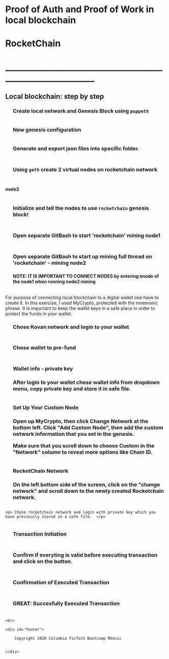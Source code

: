 <h1>Proof of Auth and Proof of Work in local blockchain</h1>

<h1> <strong>RocketChain</strong> <h1>

<p>__________________________________________________________</p>

<h2>Local blockchain: step by step</h2>

<ol>
<h3>Create local network and Genesis Block using <code>puppeth</code></h3>
</ol>

<p><img src="https://github.com/NinoslavVasic/RocketChain/blob/master/Screenshots1/1_add_rocketchain_puppeth.png" alt="" title="" /></p>

<ol>
<h3> New genesis configuration </h3>
</ol>

<p><img src="https://github.com/NinoslavVasic/RocketChain/blob/master/Screenshots1/2_genesis_conf.png" alt="" title="" /></p>

<ol>
<h3>Generate and export json files into specific folder. <h3>
</ol>


<p><img src="https://github.com/NinoslavVasic/RocketChain/blob/master/Screenshots1/3_gen_exp_json.png" alt="" title="" /></p>

<p><ol>
<h3> Using <code>geth</code> create 2 virtual nodes on rocketchain network <h3>
</ol>


<p><img src="https://github.com/NinoslavVasic/RocketChain/blob/master/Screenshots1/4_cre_node1.png" alt="" title="" /></p>

<h4> node2 </h4>

<p><img src="https://github.com/NinoslavVasic/RocketChain/blob/master/Screenshots1/5_cre_node2.png" alt="" title="" /></p>

<p><ol>
<h3> Initialize and tell the nodes to use <code>rocketchain</code> genesis block! <h3>
</ol>


<p><img src="https://github.com/NinoslavVasic/RocketChain/blob/master/Screenshots1/6_init_node1.png" alt="" title="" /></p>

<p><ol>
<h3> Open separate GitBash to start 'rocketchain' mining node1 <h3>
</ol>


<p><img src="https://github.com/NinoslavVasic/RocketChain/blob/master/Screenshots1/7_minthread_node1.png" alt="" title="" /></p>

<p><ol>
<p><h3> Open separate GitBash to start up mining full thread on 'rocketchain' - mining node2 <h3></p>

<p><p><h4> NOTE: IT IS IMPORTANT TO CONNECT NODES  by entering enode of the node1 when running node2 mining</h3></p></li>
</ol>
<img src="https://github.com/NinoslavVasic/RocketChain/blob/master/Screenshots1/8_minthread_node2.png" alt="" title="" /></p>

<p> For purpose of connecting local blockchain to a digital wallet one have to create it. In this exercise, I used MyCrypto, protected with the mnemonic phrase. It is 
       important to keep the wallet keys in a safe place in order to protect the funds in your wallet.</p>

<p><ol>
<h3>  Chose Kovan network and login to your wallet <h3>
</ol>


<p><img src="https://github.com/NinoslavVasic/RocketChain/blob/master/Screenshots1/9_mycrypto.png" alt="" title="" /></p>

<p><ol>
<h3> Chose wallet to pre-fund <h3>
</ol>


<p><img src="https://github.com/NinoslavVasic/RocketChain/blob/master/Screenshots1/10_mn_login.png" alt="" title="" /></p>

<p><ol>
<h3> Wallet info - private key <h3></p>

<p> After login to your wallet chose wallet info from dropdown menu, copy private key and store it in safe file.  </p>

<p></li>
</ol>
<img src="https://github.com/NinoslavVasic/RocketChain/blob/master/Screenshots1/11_wallet_priv_key.png" alt="" title="" /></p>

<p><ol>
<p><h3> Set Up Your Custom Node <h3></p></p>

<p> Open up MyCrypto, then click Change Network at the bottom left. Click "Add Custom Node", then add the custom network information that you set in the genesis.</p>

<p>Make sure that you scroll down to choose Custom in the "Network" column to reveal more options like Chain ID.</p>

<p></li>
</ol>
<img src="https://github.com/NinoslavVasic/RocketChain/blob/master/Screenshots1/12_add_custom_node.png" alt="" title="" /></p>

<p><ol>
<p><h3> RocketChain Network <h3></p></p>

<p> On the left bottom side of the screen, click on the "change network" and scroll down to the newly created Rocketchain network.  </p>

<p></li>
</ol>
<img src="https://github.com/NinoslavVasic/RocketChain/blob/master/Screenshots1/13_access_rocch.png" alt="" title="" /></p>

<pre><code>&lt;p&gt; Chose rocketchain network and login with private key which you have previously stored in a safe file.  &lt;/p&gt;
</code></pre>

<p><img src="https://github.com/NinoslavVasic/RocketChain/blob/master/Screenshots1/13.1_my_crypto_login_pk.PNG" alt="" title="" /></p>

<p><ol>
<h3> Transaction Initiation <h3>
</ol>
<img src="https://github.com/NinoslavVasic/RocketChain/blob/master/Screenshots1/14_transaction_initiation.PNG" alt="" title="" /></p>

<p><ol>
<h3> Confirm if everyting is valid before executing transaction and click on the button. <h3>
</ol>
<img src="https://github.com/NinoslavVasic/RocketChain/blob/master/Screenshots1/15_confirm_transaction.PNG" alt="" title="" /></p>

<p><ol>
<h3> Confirmation of Executed Transaction <h3>
</ol>
<img src="https://github.com/NinoslavVasic/RocketChain/blob/master/Screenshots1/16_transaction_confirmation.PNG" alt="" title="" /></p>

<p><ol>
<h3> GREAT: Succesfully Executed Transaction <h3>
</ol>
<img src="https://github.com/NinoslavVasic/RocketChain/blob/master/Screenshots1/17_succesfull_transaction.PNG" alt="" title="" /></p>

<p></footer></p>

<pre><code>&lt;br&gt;

&lt;div id="footer"&gt;

    Copyright 2020 Columbia FinTech Bootcamp NVasic


&lt;/div&gt;
</code></pre>

<p></body>
</html></p>

